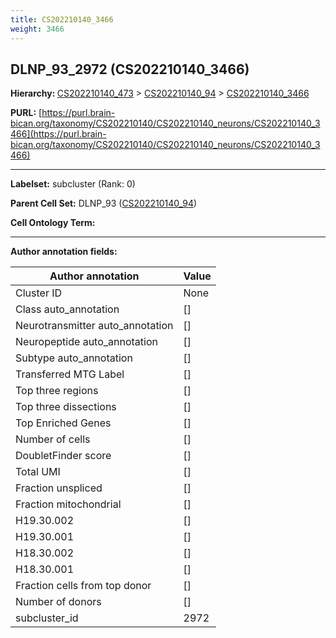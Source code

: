 ```yaml
---
title: CS202210140_3466
weight: 3466
---
```

## DLNP_93_2972 (CS202210140_3466)
<b>Hierarchy: </b>
[CS202210140_473](../CS202210140_473) >
[CS202210140_94](../CS202210140_94) >
[CS202210140_3466](../CS202210140_3466)

**PURL:** [https://purl.brain-bican.org/taxonomy/CS202210140/CS202210140_neurons/CS202210140_3466](https://purl.brain-bican.org/taxonomy/CS202210140/CS202210140_neurons/CS202210140_3466)

---


**Labelset:** subcluster (Rank: 0)

**Parent Cell Set:** DLNP_93 ([CS202210140_94](../CS202210140_94))



**Cell Ontology Term:** 

[MARKER GENES.]: #


---

[TRANSFERRED ANNOTATIONS.]: #


[AUTHOR ANNOTATION FIELDS.]: #


**Author annotation fields:**

| Author annotation | Value |
|-------------------|-------|
|Cluster ID|None|
|Class auto_annotation|[]|
|Neurotransmitter auto_annotation|[]|
|Neuropeptide auto_annotation|[]|
|Subtype auto_annotation|[]|
|Transferred MTG Label|[]|
|Top three regions|[]|
|Top three dissections|[]|
|Top Enriched Genes|[]|
|Number of cells|[]|
|DoubletFinder score|[]|
|Total UMI|[]|
|Fraction unspliced|[]|
|Fraction mitochondrial|[]|
|H19.30.002|[]|
|H19.30.001|[]|
|H18.30.002|[]|
|H18.30.001|[]|
|Fraction cells from top donor|[]|
|Number of donors|[]|
|subcluster_id|2972|
